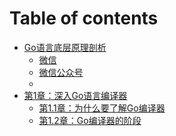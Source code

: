 # Table of contents

* [Go语言底层原理剖析](README.md)
  * [微信](lian-xi-fang-shi/wei-xin.md)
  * [微信公众号](lian-xi-fang-shi/wei-xin-gong-zhong-hao.md)
  *
* [第1章：深入Go语言编译器](<README (1).md>)
  * [第1.1章：为什么要了解Go编译器](di-1-zhang-shen-ru-go-yu-yan-bian-yi-qi/di-1.1-zhang-wei-shi-mo-yao-le-jie-go-bian-yi-qi.md)
  * [第1.2章：Go编译器的阶段](di-1-zhang-shen-ru-go-yu-yan-bian-yi-qi/di-1.2-zhang-go-bian-yi-qi-de-jie-duan.md)
